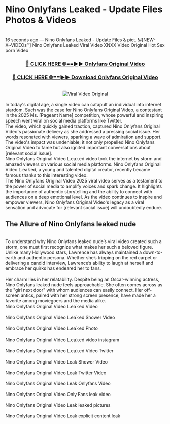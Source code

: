 # Nino Onlyfans Leaked - Update Files Photos & Videos 
<br>
16 seconds ago — Nino Onlyfans Leaked - Update Files & pict. !#[NEW-X~VIDEOs™] Nino Onlyfans Leaked Viral Video XNXX Video Original Hot Sex porn Video
<br>
<div align="center">
<h3><a href="http://freeplayer.one?title=Nino&ref=25OR" rel="nofollow">🔴 CLICK HERE 🌐==►► Onlyfans Original Video</a></h3>
<h3><a href="http://freeplayer.one?title=Nino&ref=25OR" rel="nofollow">🔴 CLICK HERE 🌐==►► Download Onlyfans Original Video</a></h3>
<br>
<a href="http://freeplayer.one?title=Nino&ref=25OR" rel="nofollow" data-target="animated-image.originalLink"><img src="https://i.ibb.co.com/xMMVF88/686577567.gif" alt="Viral Video Original" style="max-width: 100%; display: inline-block;" data-target="animated-image.originalImage"></a>
</div>
<br>
In today's digital age, a single video can catapult an individual into internet stardom. Such was the case for Nino Onlyfans Original Video, a contestant in the 2025 Ms. [Pageant Name] competition, whose powerful and inspiring speech went viral on social media platforms like Twitter.
<br>
The video, which quickly gained traction, captured Nino Onlyfans Original Video's passionate delivery as she addressed a pressing social issue. Her words resonated with viewers, sparking a wave of admiration and support. The video's impact was undeniable; it not only propelled Nino Onlyfans Original Video to fame but also ignited important conversations about [relevant social issue].
<br>
Nino Onlyfans Original Video L.ea𝚔ed video took the internet by storm and amazed viewers on various social media platforms. Nino Onlyfans Original Video L.ea𝚔ed, a young and talented digital creator, recently became famous thanks to this interesting video.
<br>
The Nino Onlyfans Original Video 2025 viral video serves as a testament to the power of social media to amplify voices and spark change. It highlights the importance of authentic storytelling and the ability to connect with audiences on a deep emotional level. As the video continues to inspire and empower viewers, Nino Onlyfans Original Video's legacy as a viral sensation and advocate for [relevant social issue] will undoubtedly endure.
<br>
<h2>The Allure of Nino Onlyfans leaked nude</h2>
<br>
To understand why Nino Onlyfans leaked nude’s viral video created such a storm, one must first recognize what makes her such a beloved figure. Unlike many Hollywood stars, Lawrence has always maintained a down-to-earth and authentic persona. Whether she’s tripping on the red carpet or delivering a candid interview, Lawrence’s ability to laugh at herself and embrace her quirks has endeared her to fans.
<br><br>
Her charm lies in her relatability. Despite being an Oscar-winning actress, Nino Onlyfans leaked nude feels approachable. She often comes across as the "girl next door" with whom audiences can easily connect. Her off-screen antics, paired with her strong screen presence, have made her a favorite among moviegoers and the media alike.
<br>
Nino Onlyfans Original Video L.ea𝚔ed Video
<br><br>
Nino Onlyfans Original Video L.ea𝚔ed Shower Video
<br><br>
Nino Onlyfans Original Video L.ea𝚔ed Photo
<br><br>
Nino Onlyfans Original Video L.ea𝚔ed video instagram
<br><br>
Nino Onlyfans Original Video L.ea𝚔ed Video Twitter
<br><br>
Nino Onlyfans Original Video Leak Shower Video
<br><br>
Nino Onlyfans Original Video Leak Twitter Video
<br><br>
Nino Onlyfans Original Video Leak Onlyfans Video
<br><br>
Nino Onlyfans Original Video Only Fans leak video
<br><br>
Nino Onlyfans Original Video Leak leaked pictures
<br><br>
Nino Onlyfans Original Video Leak explicit content leak